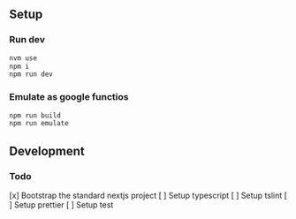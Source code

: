 ## Setup
### Run dev 
```bash
nvm use
npm i
npm run dev
```

### Emulate as google functios
```bash
npm run build
npm run emulate
```

## Development
### Todo
[x] Bootstrap the standard nextjs project
[ ] Setup typescript
[ ] Setup tslint
[ ] Setup prettier
[ ] Setup test
